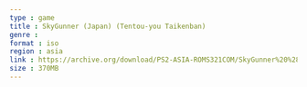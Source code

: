 ```yaml
---
type : game
title : SkyGunner (Japan) (Tentou-you Taikenban)
genre : 
format : iso
region : asia
link : https://archive.org/download/PS2-ASIA-ROMS321COM/SkyGunner%20%28Japan%29%20%28Tentou-you%20Taikenban%29.7z
size : 370MB
---
```

